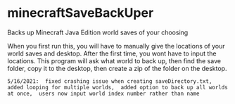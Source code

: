 # minecraftSaveBackUper
Backs up Minecraft Java Edition world saves of your choosing

When you first run this, you will have to manually give the locations of your world saves and desktop.
After the first time, you wont have to input the locations. This program will ask what world to back up, 
then find the save folder, copy it to the desktop, then create a zip of the folder on the desktop.


`
5/16/2021: 
fixed crashing issue when creating saveDirectory.txt, 
added looping for multiple worlds, 
added option to back up all worlds at once, 
users now input world index number rather than name
`
